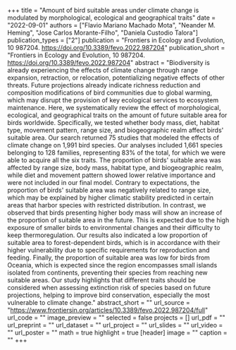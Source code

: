 +++
title = "Amount of bird suitable areas under climate change is modulated by morphological, ecological and geographical traits"
date = "2022-09-01"
authors = ["Flavio Mariano Machado Mota", "Neander M. Heming", "Jose Carlos Morante-Filho", "Daniela Custodio Talora"]
publication_types = ["2"]
publication = "Frontiers in Ecology and Evolution, 10 987204. https://doi.org/10.3389/fevo.2022.987204"
publication_short = "Frontiers in Ecology and Evolution, 10 987204. https://doi.org/10.3389/fevo.2022.987204"
abstract = "Biodiversity is already experiencing the effects of climate change through range expansion, retraction, or relocation, potentializing negative effects of other threats. Future projections already indicate richness reduction and composition modifications of bird communities due to global warming, which may disrupt the provision of key ecological services to ecosystem maintenance. Here, we systematically review the effect of morphological, ecological, and geographical traits on the amount of future suitable area for birds worldwide. Specifically, we tested whether body mass, diet, habitat type, movement pattern, range size, and biogeographic realm affect birds' suitable area. Our search returned 75 studies that modeled the effects of climate change on 1,991 bird species. Our analyses included 1,661 species belonging to 128 families, representing 83% of the total, for which we were able to acquire all the six traits. The proportion of birds' suitable area was affected by range size, body mass, habitat type, and biogeographic realm, while diet and movement pattern showed lower relative importance and were not included in our final model. Contrary to expectations, the proportion of birds' suitable area was negatively related to range size, which may be explained by higher climatic stability predicted in certain areas that harbor species with restricted distribution. In contrast, we observed that birds presenting higher body mass will show an increase of the proportion of suitable area in the future. This is expected due to the high exposure of smaller birds to environmental changes and their difficulty to keep thermoregulation. Our results also indicated a low proportion of suitable area to forest-dependent birds, which is in accordance with their higher vulnerability due to specific requirements for reproduction and feeding. Finally, the proportion of suitable area was low for birds from Oceania, which is expected since the region encompasses small islands isolated from continents, preventing their species from reaching new suitable areas. Our study highlights that different traits should be considered when assessing extinction risk of species based on future projections, helping to improve bird conservation, especially the most vulnerable to climate change."
abstract_short = ""
url_source = "https://www.frontiersin.org/articles/10.3389/fevo.2022.987204/full"
url_code = ""
image_preview = ""
selected = false
projects = []
url_pdf = ""
url_preprint = ""
url_dataset = ""
url_project = ""
url_slides = ""
url_video = ""
url_poster = ""
math = true
highlight = true
[header]
image = ""
caption = ""
+++
